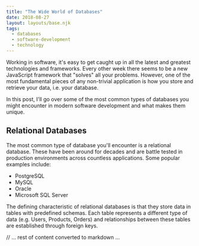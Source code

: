 ```yaml
---
title: "The Wide World of Databases"
date: 2018-08-27
layout: layouts/base.njk
tags: 
  - databases
  - software-development
  - technology
---
```


Working in software, it's easy to get caught up in all the latest and greatest technologies and frameworks. Every other week there seems to be a new JavaScript framework that "solves" all your problems. However, one of the most fundamental pieces of any non-trivial application is how you store and retrieve your data, i.e. your database.

In this post, I'll go over some of the most common types of databases you might encounter in modern software development and what makes them unique.

## Relational Databases

The most common type of database you'll encounter is a relational database. These have been around for decades and are battle tested in production environments across countless applications. Some popular examples include:

- PostgreSQL
- MySQL
- Oracle
- Microsoft SQL Server

The defining characteristic of relational databases is that they store data in tables with predefined schemas. Each table represents a different type of data (e.g. Users, Products, Orders) and relationships between these tables are established through foreign keys.

// ... rest of content converted to markdown ...